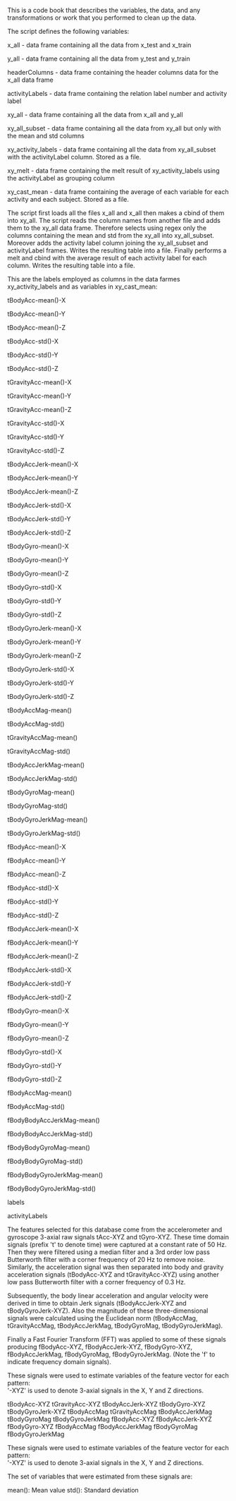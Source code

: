 This is a code book that describes the variables, the data, and any transformations or work that you performed to clean up the data.

The script defines the following variables:

x_all 				- data frame containing all the data from x_test and x_train

y_all 				- data frame containing all the data from y_test and y_train

headerColumns 		- data frame containing the header columns data for the x_all data frame

activityLabels 		- data frame containing the relation label number and activity label

xy_all 				- data frame containing all the data from x_all and y_all 

xy_all_subset 		- data frame containing all the data from xy_all but only with the mean and std columns

xy_activity_labels 	- data frame containing all the data from xy_all_subset with the activityLabel column. Stored as a file.

xy_melt				- data frame containing the melt result of xy_activity_labels using the activityLabel as grouping column

xy_cast_mean		- data frame containing the average of each variable for each activity and each subject. Stored as a file.



The script first loads all the files x_all and x_all then makes a cbind of them into xy_all. 
The script reads the column names from another file and adds them to the xy_all data frame. 
Therefore selects using regex only the columns containing the mean and std from the xy_all into xy_all_subset.  
Moreover adds the activity label column joining the xy_all_subset and activityLabel frames. Writes the resulting table into a file. 
Finally performs a melt and cbind with the average result of each activity label for each column. Writes the resulting table into a file.



This are the labels employed as columns in the data farmes xy_activity_labels and as variables in xy_cast_mean:

tBodyAcc-mean()-X 

tBodyAcc-mean()-Y 

tBodyAcc-mean()-Z 

tBodyAcc-std()-X 

tBodyAcc-std()-Y 

tBodyAcc-std()-Z 

tGravityAcc-mean()-X 

tGravityAcc-mean()-Y 

tGravityAcc-mean()-Z 

tGravityAcc-std()-X 

tGravityAcc-std()-Y 

tGravityAcc-std()-Z 

tBodyAccJerk-mean()-X 

tBodyAccJerk-mean()-Y 

tBodyAccJerk-mean()-Z 

tBodyAccJerk-std()-X 

tBodyAccJerk-std()-Y 

tBodyAccJerk-std()-Z 

tBodyGyro-mean()-X 

tBodyGyro-mean()-Y 

tBodyGyro-mean()-Z 

tBodyGyro-std()-X 

tBodyGyro-std()-Y 

tBodyGyro-std()-Z 

tBodyGyroJerk-mean()-X 

tBodyGyroJerk-mean()-Y 

tBodyGyroJerk-mean()-Z 

tBodyGyroJerk-std()-X 

tBodyGyroJerk-std()-Y 

tBodyGyroJerk-std()-Z 

tBodyAccMag-mean() 

tBodyAccMag-std() 

tGravityAccMag-mean() 

tGravityAccMag-std() 

tBodyAccJerkMag-mean() 

tBodyAccJerkMag-std() 

tBodyGyroMag-mean() 

tBodyGyroMag-std() 

tBodyGyroJerkMag-mean() 

tBodyGyroJerkMag-std() 

fBodyAcc-mean()-X 

fBodyAcc-mean()-Y 

fBodyAcc-mean()-Z 

fBodyAcc-std()-X 

fBodyAcc-std()-Y 

fBodyAcc-std()-Z 

fBodyAccJerk-mean()-X 

fBodyAccJerk-mean()-Y 

fBodyAccJerk-mean()-Z 

fBodyAccJerk-std()-X 

fBodyAccJerk-std()-Y 

fBodyAccJerk-std()-Z 

fBodyGyro-mean()-X 

fBodyGyro-mean()-Y 

fBodyGyro-mean()-Z 

fBodyGyro-std()-X 

fBodyGyro-std()-Y 

fBodyGyro-std()-Z 

fBodyAccMag-mean() 

fBodyAccMag-std() 

fBodyBodyAccJerkMag-mean() 

fBodyBodyAccJerkMag-std() 

fBodyBodyGyroMag-mean() 

fBodyBodyGyroMag-std() 

fBodyBodyGyroJerkMag-mean() 

fBodyBodyGyroJerkMag-std() 

labels

activityLabels 


The features selected for this database come from the accelerometer and gyroscope 3-axial raw signals tAcc-XYZ and tGyro-XYZ. These time domain signals (prefix 't' to denote time) were captured at a constant rate of 50 Hz. Then they were filtered using a median filter and a 3rd order low pass Butterworth filter with a corner frequency of 20 Hz to remove noise. Similarly, the acceleration signal was then separated into body and gravity acceleration signals (tBodyAcc-XYZ and tGravityAcc-XYZ) using another low pass Butterworth filter with a corner frequency of 0.3 Hz. 

Subsequently, the body linear acceleration and angular velocity were derived in time to obtain Jerk signals (tBodyAccJerk-XYZ and tBodyGyroJerk-XYZ). Also the magnitude of these three-dimensional signals were calculated using the Euclidean norm (tBodyAccMag, tGravityAccMag, tBodyAccJerkMag, tBodyGyroMag, tBodyGyroJerkMag). 

Finally a Fast Fourier Transform (FFT) was applied to some of these signals producing fBodyAcc-XYZ, fBodyAccJerk-XYZ, fBodyGyro-XYZ, fBodyAccJerkMag, fBodyGyroMag, fBodyGyroJerkMag. (Note the 'f' to indicate frequency domain signals). 

These signals were used to estimate variables of the feature vector for each pattern:  
'-XYZ' is used to denote 3-axial signals in the X, Y and Z directions.

tBodyAcc-XYZ
tGravityAcc-XYZ
tBodyAccJerk-XYZ
tBodyGyro-XYZ
tBodyGyroJerk-XYZ
tBodyAccMag
tGravityAccMag
tBodyAccJerkMag
tBodyGyroMag
tBodyGyroJerkMag
fBodyAcc-XYZ
fBodyAccJerk-XYZ
fBodyGyro-XYZ
fBodyAccMag
fBodyAccJerkMag
fBodyGyroMag
fBodyGyroJerkMag

These signals were used to estimate variables of the feature vector for each pattern:  
'-XYZ' is used to denote 3-axial signals in the X, Y and Z directions.

The set of variables that were estimated from these signals are: 

mean(): Mean value
std(): Standard deviation

